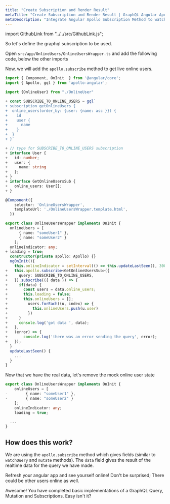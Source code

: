 ```yaml
---
title: "Create Subscription and Render Result"
metaTitle: "Create Subscription and Render Result | GraphQL Angular Apollo Tutorial"
metaDescription: "Integrate Angular Apollo Subscription Method to watch for changes in realtime data. We use GraphQL subscriptions as an example to get live data in the Angulart app"
---
```


import GithubLink from "../../src/GithubLink.js";

So let's define the graphql subscription to be used.

Open `src/app/OnlineUsers/OnlineUsersWrapper.ts` and add the following code, below the other imports

<GithubLink link="https://github.com/hasura/learn-graphql/blob/master/tutorials/frontend/angular-apollo/app-final/src/app/OnlineUsers/OnlineUsersWrapper.ts" text="src/app/OnlineUsers/OnlineUsersWrapper.ts" />

Now, we will add the `apollo.subscribe` method to get live online users.

```typescript
import { Component, OnInit  } from '@angular/core';
import { Apollo, gql } from 'apollo-angular';

import {OnlineUser} from "./OnlineUser"

+ const SUBSCRIBE_TO_ONLINE_USERS = gql`
+ subscription getOnlineUsers {
+  online_users(order_by: {user: {name: asc }}) {
+    id
+    user {
+      name
+    }
+  }
+ }`

+ // type for SUBSCRIBE_TO_ONLINE_USERS subscription
+ interface User {
+   id: number;
+   user: {
+     name: string
+   };
+ }
+ interface GetOnlineUsersSub {
+   online_users: User[];
+ }

@Component({
    selector: 'OnlineUsersWrapper',
    templateUrl: './OnlineUsersWrapper.template.html',
  })

export class OnlineUsersWrapper implements OnInit {
  onlineUsers = [
      { name: "someUser1" },
      { name: "someUser2" }
    ];
  onlineIndicator: any;
+ loading = true;
  constructor(private apollo: Apollo) {}
  ngOnInit(){
    this.onlineIndicator = setInterval(() => this.updateLastSeen(), 30000);
+   this.apollo.subscribe<GetOnlineUsersSub>({
+     query: SUBSCRIBE_TO_ONLINE_USERS,
+   }).subscribe(({ data }) => {
+     if(data) {
+       const users = data.online_users;
+       this.loading = false;
+       this.onlineUsers = [];
+         users.forEach((u, index) => {
+           this.onlineUsers.push(u.user)
+         })
+     }
+     console.log('got data ', data);
+   },
+   (error) => {
+       console.log('there was an error sending the query', error);
+   });
  }
  updateLastSeen() {
    ...
  }
}
```

Now that we have the real data, let's remove the mock online user state

```typescript
export class OnlineUsersWrapper implements OnInit {
    onlineUsers = [
-        { name: "someUser1" },
-        { name: "someUser2" }
    ];
    onlineIndicator: any;
    loading = true;

  ...
}
```

How does this work?
-------------------

We are using the `apollo.subscribe` method  which gives fields (similar to `watchQuery` and `mutate` methods). The `data` field gives the result of the realtime data for the query we have made.

Refresh your angular app and see yourself online! Don't be surprised; There could be other users online as well.

Awesome! You have completed basic implementations of a GraphQL Query, Mutation and Subscriptions. Easy isn't it?
